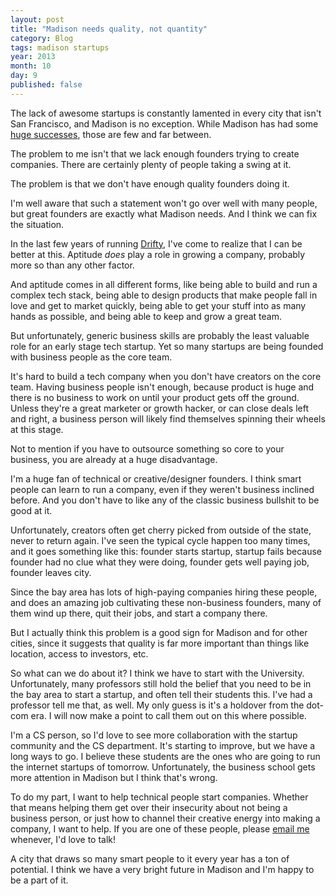 ```yaml
---
layout: post
title: "Madison needs quality, not quantity"
category: Blog
tags: madison startups
year: 2013
month: 10
day: 9
published: false
---
```


The lack of awesome startups is constantly lamented in every city that isn't San Francisco, and Madison is no exception. While Madison has had some [huge successes](http://epic.com/), those are few and far between.

The problem to me isn't that we lack enough founders trying to create companies. There are certainly plenty of people taking a swing at it.

The problem is that we don't have enough quality founders doing it.

I'm well aware that such a statement won't go over well with many people, but great founders are exactly what Madison needs. And I think we can fix the situation.

In the last few years of running [Drifty](http://drifty.com/), I've come to realize that I can be better at this. Aptitude *does* play a role in growing a company, probably more so than any other factor.

And aptitude comes in all different forms, like being able to build and run a complex tech stack, being able to design products that make people fall in love and get to market quickly, being able to get your stuff into as many hands as possible, and being able to keep and grow a great team.

But unfortunately, generic business skills are probably the least valuable role for an early stage tech startup. Yet so many startups are being founded with business people as the core team.

It's hard to build a tech company when you don't have creators on the core team. Having business people isn't enough, because product is huge and there is no business to work on until your product gets off the ground. Unless they're a great marketer or growth hacker, or can close deals left and right, a business person will likely find themselves spinning their wheels at this stage.

Not to mention if you have to outsource something so core to your business, you are already at a huge disadvantage.

I'm a huge fan of technical or creative/designer founders. I think smart people can learn to run a company, even if they weren't business inclined before. And you don't have to like any of the classic business bullshit to be good at it.

Unfortunately, creators often get cherry picked from outside of the state, never to return again. I've seen the typical cycle happen too many times, and it goes something like this: founder starts startup, startup fails because founder had no clue what they were doing, founder gets well paying job, founder leaves city.

Since the bay area has lots of high-paying companies hiring these people, and does an amazing job cultivating these non-business founders, many of them wind up there, quit their jobs, and start a company there.

But I actually think this problem is a good sign for Madison and for other cities, since it suggests that quality is far more important than things like location, access to investors, etc.

So what can we do about it? I think we have to start with the University. Unfortunately, many professors still hold the belief that you need to be in the bay area to start a startup, and often tell their students this. I've had a professor tell me that, as well. My only guess is it's a holdover from the dot-com era. I will now make a point to call them out on this where possible.

I'm a CS person, so I'd love to see more collaboration with the startup community and the CS department. It's starting to improve, but we have a long ways to go. I believe these students are the ones who are going to run the internet startups of tomorrow. Unfortunately, the business school gets more attention in Madison but I think that's wrong.

To do my part, I want to help technical people start companies. Whether that means helping them get over their insecurity about not being a business person, or just how to channel their creative energy into making a company, I want to help. If you are one of these people, please <a href="mailto:max@drifty.com">email me</a> whenever, I'd love to talk!

A city that draws so many smart people to it every year has a ton of potential. I think we have a very bright future in Madison and I'm happy to be a part of it.
